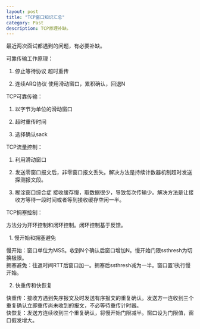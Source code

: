 ```yaml
---
layout: post
title: "TCP窗口知识汇总"
category: Past
description: TCP原理补缺。
---
```

最近两次面试都遇到的问题，有必要补缺。

可靠传输工作原理：

1. 停止等待协议 超时重传

2. 连续ARQ协议 使用滑动窗口，累积确认，回退N

TCP可靠传输：

1. 以字节为单位的滑动窗口

2. 超时重传时间

3. 选择确认sack

TCP流量控制：

1. 利用滑动窗口

2. 发送零窗口报文后，非零窗口报文丢失。解决方法是持续计数器机制超时发送探测报文段。

3. 糊涂窗口综合症 接收缓存慢，取数据很少，导致每次传输少。解决方法是让接收方等待一段时间或者等到接收缓存空闲一半。

TCP拥塞控制：

方法分为开环控制和闭环控制。闭环控制基于反馈。

&nbsp;&nbsp;1\. 慢开始和拥塞避免 

慢开始：窗口单位为MSS。收到N个确认后窗口增加N。慢开始门限ssthresh为切换极限。  
拥塞避免：往返时间RTT后窗口加一。拥塞后ssthresh减为一半。窗口置1执行慢开始。

&nbsp;&nbsp;2\. 快重传和快恢复

快重传：接收方遇到失序报文及时发送有序报文的重复确认。发送方一连收到三个重复确认立即重传尚未收到的报文，不必等待重传计时器。  
快恢复：发送方连续收到三个重复确认，将慢开始门限减半。窗口设为门限&#20540;，窗口假发增大。